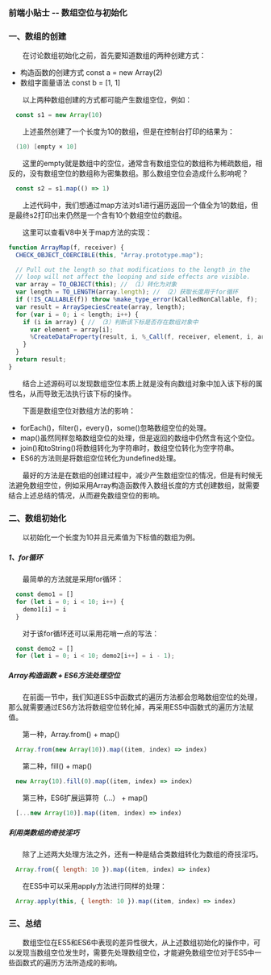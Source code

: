 ### 前端小贴士 -- 数组空位与初始化

### 一、数组的创建

  &emsp;&emsp;在讨论数组初始化之前，首先要知道数组的两种创建方式：

  - 构造函数的创建方式 const a = new Array(2)
  - 数组字面量语法 const b = [1, 1]

  &emsp;&emsp;以上两种数组创建的方式都可能产生数组空位，例如：

```JavaScript
  const s1 = new Array(10)
```

  &emsp;&emsp;上述虽然创建了一个长度为10的数组，但是在控制台打印的结果为：

```s
  (10) [empty × 10]
```

  &emsp;&emsp;这里的empty就是数组中的空位，通常含有数组空位的数组称为稀疏数组，相反的，没有数组空位的数组称为密集数组。那么数组空位会造成什么影响呢？

```JavaScript
  const s2 = s1.map(() => 1)
```

  &emsp;&emsp;上述代码中，我们想通过map方法对s1进行遍历返回一个值全为1的数组，但是最终s2打印出来仍然是一个含有10个数组空位的数组。

  &emsp;&emsp;这里可以查看V8中关于map方法的实现：

```JavaScript
function ArrayMap(f, receiver) {
  CHECK_OBJECT_COERCIBLE(this, "Array.prototype.map");

  // Pull out the length so that modifications to the length in the
  // loop will not affect the looping and side effects are visible.
  var array = TO_OBJECT(this); // （1）转化为对象
  var length = TO_LENGTH(array.length); // （2）获取长度用于for循环
  if (!IS_CALLABLE(f)) throw %make_type_error(kCalledNonCallable, f);
  var result = ArraySpeciesCreate(array, length);
  for (var i = 0; i < length; i++) {
    if (i in array) { // （3）判断该下标是否存在数组对象中
      var element = array[i];
      %CreateDataProperty(result, i, %_Call(f, receiver, element, i, array));
    }
  }
  return result;
}
```

  &emsp;&emsp;结合上述源码可以发现数组空位本质上就是没有向数组对象中加入该下标的属性名，从而导致无法执行该下标的操作。

  &emsp;&emsp;下面是数组空位对数组方法的影响：

  - forEach()，filter()，every()，some()忽略数组空位的处理。
  - map()虽然同样忽略数组空位的处理，但是返回的数组中仍然含有这个空位。
  - join()和toString()将数组转化为字符串时，数组空位转化为空字符串。
  - ES6的方法则是将数组空位转化为undefined处理。

  &emsp;&emsp;最好的方法是在数组的创建过程中，减少产生数组空位的情况，但是有时候无法避免数组空位，例如采用Array构造函数传入数组长度的方式创建数组，就需要结合上述总结的情况，从而避免数组空位的影响。

### 二、数组初始化

  &emsp;&emsp;以初始化一个长度为10并且元素值为下标值的数组为例。

##### 1、for循环

  &emsp;&emsp;最简单的方法就是采用for循环：

```JavaScript
  const demo1 = []
  for (let i = 0; i < 10; i++) {
    demo1[i] = i
  }
```

  &emsp;&emsp;对于该for循环还可以采用花哨一点的写法：

```JavaScript
  const demo2 = []
  for (let i = 0; i < 10; demo2[i++] = i - 1);
```

##### Array构造函数 + ES6方法处理空位

  &emsp;&emsp;在前面一节中，我们知道ES5中函数式的遍历方法都会忽略数组空位的处理，那么就需要通过ES6方法将数组空位转化掉，再采用ES5中函数式的遍历方法赋值。

  &emsp;&emsp;第一种，Array.from() + map()

```JavaScript
  Array.from(new Array(10)).map((item, index) => index)
```

  &emsp;&emsp;第二种，fill() + map()

```JavaScript
  new Array(10).fill(0).map((item, index) => index)
```

  &emsp;&emsp;第三种，ES6扩展运算符（...） + map()

```JavaScript
  [...new Array(10)].map((item, index) => index)
```

##### 利用类数组的奇技淫巧

  &emsp;&emsp;除了上述两大处理方法之外，还有一种是结合类数组转化为数组的奇技淫巧。

```JavaScript
  Array.from({ length: 10 }).map((item, index) => index)
```

  &emsp;&emsp;在ES5中可以采用apply方法进行同样的处理：

```JavaScript
  Array.apply(this, { length: 10 }).map((item, index) => index)
```

### 三、总结

  &emsp;&emsp;数组空位在ES5和ES6中表现的差异性很大，从上述数组初始化的操作中，可以发现当数组空位发生时，需要先处理数组空位，才能避免数组空位对于ES5中一些函数式的遍历方法所造成的影响。





